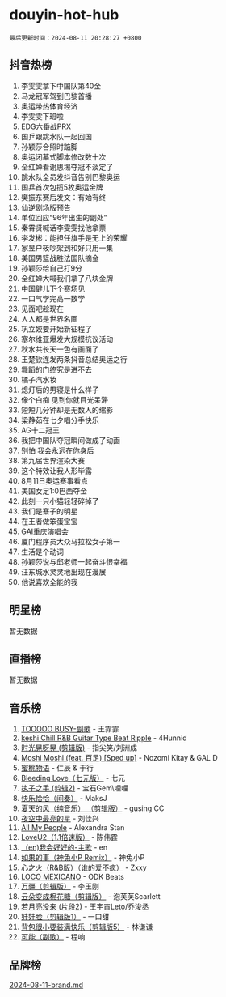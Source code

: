 # douyin-hot-hub

`最后更新时间：2024-08-11 20:28:27 +0800`

## 抖音热榜

1. 李雯雯拿下中国队第40金
1. 马龙冠军驾到巴黎首播
1. 奥运带热体育经济
1. 李雯雯下班啦
1. EDG六番战PRX
1. 国乒跟跳水队一起回国
1. 孙颖莎合照时踮脚
1. 奥运闭幕式脚本修改数十次
1. 全红婵看谢思埸夺冠不淡定了
1. 跳水队全员发抖音告别巴黎奥运
1. 国乒首次包揽5枚奥运金牌
1. 樊振东赛后发文：有始有终
1. 仙逆剧场版预告
1. 单位回应“96年出生的副处”
1. 秦霄贤喊话李雯雯找他拿票
1. 李发彬：能担任旗手是无上的荣耀
1. 家昱户筱吵架到和好只用一集
1. 美国男篮战胜法国队摘金
1. 孙颖莎给自己打9分
1. 全红婵大喊我们拿了八块金牌
1. 中国健儿下个赛场见
1. 一口气学完高一数学
1. 见面吧趁现在
1. 人人都是世界名画
1. 巩立姣要开始新征程了
1. 塞尔维亚爆发大规模抗议活动
1. 秋水共长天一色有画面了
1. 王楚钦连发两条抖音总结奥运之行
1. 舞蹈的门终究是进不去
1. 橘子汽水妆
1. 熄灯后的男寝是什么样子
1. 像个白痴 见到你就目光呆滞
1. 短短几分钟却是无数人的缩影
1. 梁静茹在七夕唱分手快乐
1. AG十二冠王
1. 我把中国队夺冠瞬间做成了动画
1. 别怕 我会永远在你身后
1. 第九届世界渲染大赛
1. 这个特效让我人形毕露
1. 8月11日奥运赛事看点
1. 美国女足1:0巴西夺金
1. 此刻一只小猫轻轻碎掉了
1. 我们是寨子的明星
1. 在王者做笨蛋宝宝
1. GAI重庆演唱会
1. 厦门程序员大众马拉松女子第一
1. 生活是个动词
1. 孙颖莎说与邱老师一起奋斗很幸福
1. 汪东城水灵灵地出现在漫展
1. 他说喜欢全能的我

## 明星榜

暂无数据

## 直播榜

暂无数据

## 音乐榜

1. [TOOOOO BUSY-副歌](https://sf5-hl-cdn-tos.douyinstatic.com/obj/tos-cn-ve-2774/o0fmjGZetNDjSM5EimFs2QlzBg30YgByJMRQrC) - 王霏霏
1. [keshi Chill R&B Guitar Type Beat Ripple](https://sf5-hl-cdn-tos.douyinstatic.com/obj/tos-cn-ve-2774/okQIfmitAB3HpgZQo0YCEFEACcDhQngn0fkFIC) - 4Hunnid
1. [时光晃呀晃 (剪辑版)](https://sf3-cdn-tos.douyinstatic.com/obj/tos-cn-ve-2774/o8ACeQem3gwI1x3GIYGAfKG0LJebKFRJDwRwyW) - 指尖笑/刘洲成
1. [Moshi Moshi (feat. 百足) [Sped up]](https://sf3-cdn-tos.douyinstatic.com/obj/tos-cn-ve-2774/ocCPFQcXJLeroaIdQLIGAoeeYM3OAUYGDguHXz) - Nozomi Kitay & GAL D
1. [蜜桃物语](https://sf3-cdn-tos.douyinstatic.com/obj/tos-cn-ve-2774/oIhOSCZtIACtYU4XQkngiW9kCBfVD1Fz9IYeqL) - 仁辰 & 于行
1. [Bleeding Love（七元版）](https://sf3-cdn-tos.douyinstatic.com/obj/tos-cn-ve-2774/oEgC9eZFHQ1MfSRnrfkzFp8AayDWqAQMABBgUs) - 七元
1. [执子之手 (剪辑2)](https://sf5-hl-cdn-tos.douyinstatic.com/obj/tos-cn-ve-2774/oUoZLQjCc31XzqsBnBQUNgeKtYPBcgbFDwtfcu) - 宝石Gem\哩哩
1. [快乐恰恰（间奏）](https://sf5-hl-cdn-tos.douyinstatic.com/obj/tos-cn-ve-2774/oMesum3HvWQXJxuMFeVYzf54o2QzH5aEBPOCAn) - MaksJ
1. [夏天的风（纯音乐） （剪辑版）](https://sf6-cdn-tos.douyinstatic.com/obj/tos-cn-ve-2774/oUzLjBZZFQAoNRmGokEeD5zfQCObp6UeFAnTa6) - gusing CC
1. [夜空中最亮的星](https://sf5-hl-cdn-tos.douyinstatic.com/obj/tos-cn-ve-2774/o4IfgGwqqnFeXEMGaS8JBzJAdayAaCeoxqbjCD) - 刘佳兴
1. [All My People](https://sf5-hl-cdn-tos.douyinstatic.com/obj/tos-cn-ve-2774/c7773e6b7c3f4bd9b26cd85b0cfa4eff) - Alexandra Stan
1. [LoveU2（1.1倍速版）](https://sf5-hl-cdn-tos.douyinstatic.com/obj/tos-cn-ve-2774/oQMeDffLaEmgMwgCOEMAFCI6INzoFPgWdD0rsa) - 陈伟霆
1. [（en)我会好好的-主歌](https://sf5-hl-cdn-tos.douyinstatic.com/obj/tos-cn-ve-2774/oUrYpIdrvCbA8m8yAZjbMWjUkL6tiinWMkBTs) - en
1. [如果的事（神兔小P Remix）](https://sf3-cdn-tos.douyinstatic.com/obj/tos-cn-ve-2774/okHtAffz3g4ZB0BMQn9iC9BC6AciI3xCmgQTqt) - 神兔小P
1. [心之火（R&B版）（谁的爱不疯）](https://sf3-cdn-tos.douyinstatic.com/obj/tos-cn-ve-2774/okemkEDaIBBE3OosftCgMxlFkLQZRw37t36ZQv) - Zxxy
1. [LOCO MEXICANO](https://sf5-hl-cdn-tos.douyinstatic.com/obj/tos-cn-ve-2774/owxVoxJorA4ILBfsMAjU6t7O1xW9w0tS7EYzh6) - ODK Beats
1. [万疆（剪辑版）](https://sf5-hl-cdn-tos.douyinstatic.com/obj/tos-cn-ve-2774/ooG7oVgFlDTelKCjCsTTobQvbdtj1BBQXnfZd8) - 李玉刚
1. [云朵变成棉花糖（剪辑版）](https://sf5-hl-cdn-tos.douyinstatic.com/obj/tos-cn-ve-2774/o8LC84GQLALFfXeyJmh8KE61byVQYMMeAZLfEI) - 泡芙芙Scarlett
1. [若月亮没来 (片段2)](https://sf5-hl-cdn-tos.douyinstatic.com/obj/tos-cn-ve-2774/ocQavLLjkCOeDxGyYeIMGgNAIwJ0QXE1Ve3Fzv) - 王宇宙Leto/乔浚丞
1. [娃娃脸（剪辑版1）](https://sf5-hl-cdn-tos.douyinstatic.com/obj/tos-cn-ve-2774/oIimSCgQoNUePTAZ1Ba7TeADY4KetGYsVFeaaB) - 一口甜
1. [背包很小要装满快乐（剪辑版5）](https://sf3-cdn-tos.douyinstatic.com/obj/tos-cn-ve-2774/oUqSJIiBjw2pxsBAiQRmkbZGJrlGCMBPpIW90) - 林谦谦
1. [可能（副歌）](https://sf5-hl-cdn-tos.douyinstatic.com/obj/tos-cn-ve-2774/cde1731888894259b333569393c2fb51) - 程响

## 品牌榜

[2024-08-11-brand.md](2024-08-11-brand.md)
